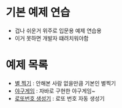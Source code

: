 # 기본 예제 연습
- 겁나 쉬운거 위주로 입문용 예제 연습용
- 이거 못하면 개발자 떄려치워야함

# 예제 목록
- [별 찍기](StarPrint.java) : 안해본 사람 없을만큼 기본인 별찍기
- [야구게임](BaseballGame.java) : 자바로 구현한 야구게임~
- [로또번호 생성기](LottoMaker.java) : 로또 번호 자동 생성기